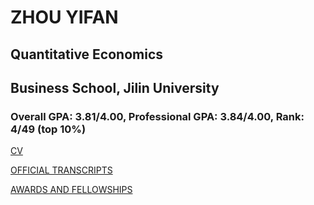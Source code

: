 # ZHOU YIFAN 

## Quantitative Economics
## Business School, Jilin University

### Overall GPA: 3.81/4.00, Professional GPA: 3.84/4.00, Rank: 4/49 (top 10%)

[CV](https://github.com/yifatchow/yifatchow.github.io/blob/master/CV.pdf)

[OFFICIAL TRANSCRIPTS](https://github.com/yifatchow/yifatchow.github.io/blob/master/OFFICIAL%20TRANSCRIPTS.pdf)

[AWARDS AND FELLOWSHIPS](https://github.com/yifatchow/yifatchow.github.io/blob/master/AWARDS%20AND%20FELLOWSHIPS.pdf)
